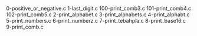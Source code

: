 0-positive_or_negative.c
1-last_digit.c
100-print_comb3.c
101-print_comb4.c
102-print_comb5.c
2-print_alphabet.c
3-print_alphabets.c
4-print_alphabt.c
5-print_numbers.c
6-print_numberz.c
7-print_tebahpla.c
8-print_base16.c
9-print_comb.c

